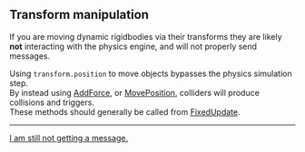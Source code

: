 ## Transform manipulation
If you are moving dynamic rigidbodies via their transforms they are likely **not** interacting with the physics engine, and will not properly send messages.

Using `transform.position` to move objects bypasses the physics simulation step.  
By instead using [AddForce](https://docs.unity3d.com/ScriptReference/Rigidbody.AddForce.html), or [MovePosition](https://docs.unity3d.com/ScriptReference/Rigidbody.MovePosition.html), colliders will produce collisions and triggers.  
These methods should generally be called from [FixedUpdate](https://docs.unity3d.com/ScriptReference/MonoBehaviour.FixedUpdate.html).  

---  

[I am still not getting a message.](7%203D%20Other.md)